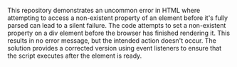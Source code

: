 This repository demonstrates an uncommon error in HTML where attempting to access a non-existent property of an element before it's fully parsed can lead to a silent failure.  The code attempts to set a non-existent property on a div element before the browser has finished rendering it.  This results in no error message, but the intended action doesn't occur.  The solution provides a corrected version using event listeners to ensure that the script executes after the element is ready.